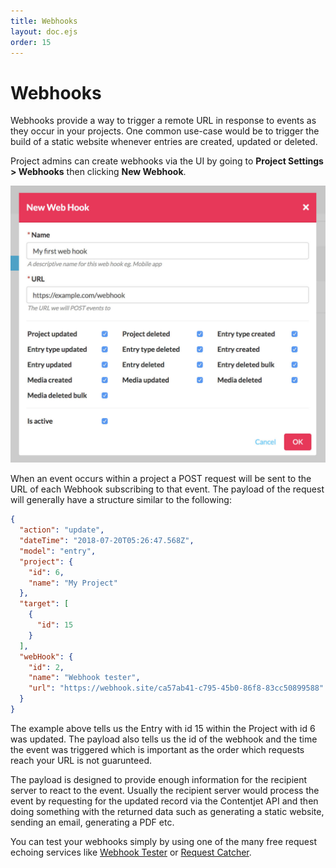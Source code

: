 ```yaml
---
title: Webhooks
layout: doc.ejs
order: 15
---
```


# Webhooks

Webhooks provide a way to trigger a remote URL in response to events as they occur in your projects. One common use-case would be to trigger the build of a static website whenever entries are created, updated or deleted.

Project admins can create webhooks via the UI by going to **Project Settings > Webhooks** then clicking **New Webhook**.

<img src="/images/webhook_modal.jpg" width="635.5" alt="Webhook modal" />

When an event occurs within a project a POST request will be sent to the URL of each Webhook subscribing to that event. The payload of the request will generally have a structure similar to the following:

```json
{
  "action": "update",
  "dateTime": "2018-07-20T05:26:47.568Z",
  "model": "entry",
  "project": {
    "id": 6,
    "name": "My Project"
  },
  "target": [
    {
      "id": 15
    }
  ],
  "webHook": {
    "id": 2,
    "name": "Webhook tester",
    "url": "https://webhook.site/ca57ab41-c795-45b0-86f8-83cc50899588"
  }
}
```

The example above tells us the Entry with id 15 within the Project with id 6 was updated. The payload also tells us the id of the webhook and the time the event was triggered which is important as the order which requests reach your URL is not guarunteed.

The payload is designed to provide enough information for the recipient server to react to the event. Usually the recipient server would process the event by requesting for the updated record via the Contentjet API and then doing something with the returned data such as generating a static website, sending an email, generating a PDF etc.

You can test your webhooks simply by using one of the many free request echoing services like [Webhook Tester](https://webhook.site/) or [Request Catcher](http://requestcatcher.com/).
